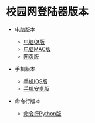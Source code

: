 # 校园网登陆器版本


- 电脑版本
  - <a href="https://dl.ffis.me/srun3k/srun3k-pc.7z">电脑Qt版</a>
  - <a href="https://dl.ffis.me/srun3k/EasyHautX.zip">电脑MAC版</a> 
  - <a href="http://ehaut.cn/srun/srun3k-new.html">网页版</a>

- 手机版本
  - <a href="https://itunes.apple.com/cn/app/%E6%B2%B3%E5%8D%97%E5%B7%A5%E4%B8%9A%E5%A4%A7%E5%AD%A6%E6%A0%A1%E5%9B%AD%E7%BD%91%E7%99%BB%E5%BD%95%E5%99%A8/id1435094667?mt=8">手机IOS版</a>
  - <a href="https://dl.ffis.me/srun3k/Android.apk">手机安卓版</a>

- 命令行版本
  - <a href="https://github.com/ehaut/srun3k-client-cli">命令行Python版</a> 

